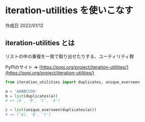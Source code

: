 # iteration-utilities を使いこなす

作成日 2022/01/12

## iteration-utilities とは

リストの中の重複を一発で取り出せたりする、ユーティリティ群

PyPIのサイト => [https://pypi.org/project/iteration-utilities/](https://pypi.org/project/iteration-utilities/)

```python
from iteration_utilities import duplicates, unique_everseen

a = 'AABBCCDA'
b = list(duplicates(a))
# => [A', 'B', 'C', 'A']

c = list(unique_everseen(duplicates(a)))
# => ['A], 'B', 'C']
```
